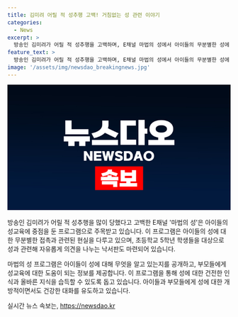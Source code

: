 ```yaml
---
title: 김미려 어릴 적 성추행 고백! 거침없는 성 관련 이야기
categories:
  - News
excerpt: >
  방송인 김미려가 어릴 적 성추행을 고백하며, E채널 마법의 성에서 아이들의 무분별한 성에 대한 접촉을 다룬다. 초등학교 5학년 학생들이 성과 관련해 자유롭게 적은 낙서판 내용과 부모들을 위한 성교육 내용이 공개되었다. 김미려는 성에 관한 겪음을 토대로 거침없는 성교육을 통해 아이들을 보호하려는 의지를 드러냈다.
feature_text: >
  방송인 김미려가 어릴 적 성추행을 고백하며, E채널 마법의 성에서 아이들의 무분별한 성에 대한 접촉을 다룬다. 초등학교 5학년 학생들이 성과 관련해 자유롭게 적은 낙서판 내용과 부모들을 위한 성교육 내용이 공개되었다. 김미려는 성에 관한 겪음을 토대로 거침없는 성교육을 통해 아이들을 보호하려는 의지를 드러냈다.
image: '/assets/img/newsdao_breakingnews.jpg'
---
```


<p><img src="/assets/img/newsdao_breakingnews.jpg" alt="cryptoinkorea 속보" /></p>

<p>방송인 김미려가 어릴 적 성추행을 많이 당했다고 고백한 E채널 '마법의 성'은 아이들의 성교육에 중점을 둔 프로그램으로 주목받고 있습니다. 이 프로그램은 아이들의 성에 대한 무분별한 접촉과 관련된 현실을 다루고 있으며, 초등학교 5학년 학생들을 대상으로 성과 관련해 자유롭게 의견을 나누는 낙서판도 마련되어 있습니다.</p>

<p>마법의 성 프로그램은 아이들이 성에 대해 무엇을 알고 있는지를 공개하고, 부모들에게 성교육에 대한 도움이 되는 정보를 제공합니다. 이 프로그램을 통해 성에 대한 건전한 인식과 올바른 지식을 습득할 수 있도록 돕고 있습니다. 아이들과 부모들에게 성에 대한 개방적이면서도 건강한 대화를 유도하고 있습니다.</p>
실시간 뉴스 속보는, <a href="https://newsdao.kr" rel="dofollow">https://newsdao.kr</a>


